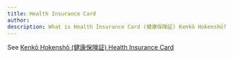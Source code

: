 ```yaml
---
title: Health Insurance Card
author:
description: What is Health Insurance Card (健康保険証) Kenkō Hokenshō?
---
```

See [Kenkō Hokenshō (健康保険証) Health Insurance Card](../kenko-hokensho-health-insurance-card)